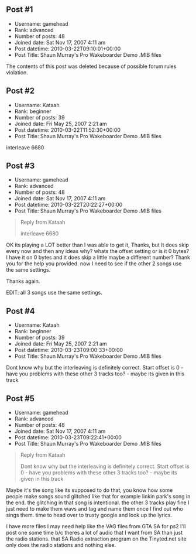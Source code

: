## Post #1
- Username: gamehead
- Rank: advanced
- Number of posts: 48
- Joined date: Sat Nov 17, 2007 4:11 am
- Post datetime: 2010-03-22T09:10:01+00:00
- Post Title: Shaun Murray's Pro Wakeboarder Demo .MIB files

The contents of this post was deleted because of possible forum rules violation.
## Post #2
- Username: Kataah
- Rank: beginner
- Number of posts: 39
- Joined date: Fri May 25, 2007 2:21 am
- Post datetime: 2010-03-22T11:52:30+00:00
- Post Title: Shaun Murray's Pro Wakeboarder Demo .MIB files

interleave 6680
## Post #3
- Username: gamehead
- Rank: advanced
- Number of posts: 48
- Joined date: Sat Nov 17, 2007 4:11 am
- Post datetime: 2010-03-22T20:22:27+00:00
- Post Title: Shaun Murray's Pro Wakeboarder Demo .MIB files

> Reply from Kataah
>
> interleave 6680

OK its playing a LOT better than I was able to get it, Thanks, but It does skip every now and then any ideas why? whats the offset setting or is it 0 bytes? I have it on 0 bytes and it does skip a little maybe a different number? 
Thank you for the help you provided. now I need to see if the other 2 songs use the same settings.

Thanks again.

EDIT: all 3 songs use the same settings.
## Post #4
- Username: Kataah
- Rank: beginner
- Number of posts: 39
- Joined date: Fri May 25, 2007 2:21 am
- Post datetime: 2010-03-23T09:00:33+00:00
- Post Title: Shaun Murray's Pro Wakeboarder Demo .MIB files

Dont know why but the interleaving is definitely correct. 
Start offset is 0 - have you problems with these other 3 tracks too? - maybe its given in this track
## Post #5
- Username: gamehead
- Rank: advanced
- Number of posts: 48
- Joined date: Sat Nov 17, 2007 4:11 am
- Post datetime: 2010-03-23T09:22:41+00:00
- Post Title: Shaun Murray's Pro Wakeboarder Demo .MIB files

> Reply from Kataah
>
> Dont know why but the interleaving is definitely correct. 
Start offset is 0 - have you problems with these other 3 tracks too? - maybe its given in this track

Maybe it's the song like its supposed to do that, you know how some people make songs sound glitched like that for example linkin park's song in the end. the glitching in that song is intentional. the other 3 tracks play fine I just need to make them wavs and tag and name them once I find out who sings them. time to head over to trusty google and look up the lyrics.

I have more files I may need help like the VAG files from GTA SA for ps2 I'll post one some time b/c theres a lot of audio that I want from SA than just the radio stations. that SA Radio extraction program on the Tinyted.net site only does the radio stations and nothing else.
